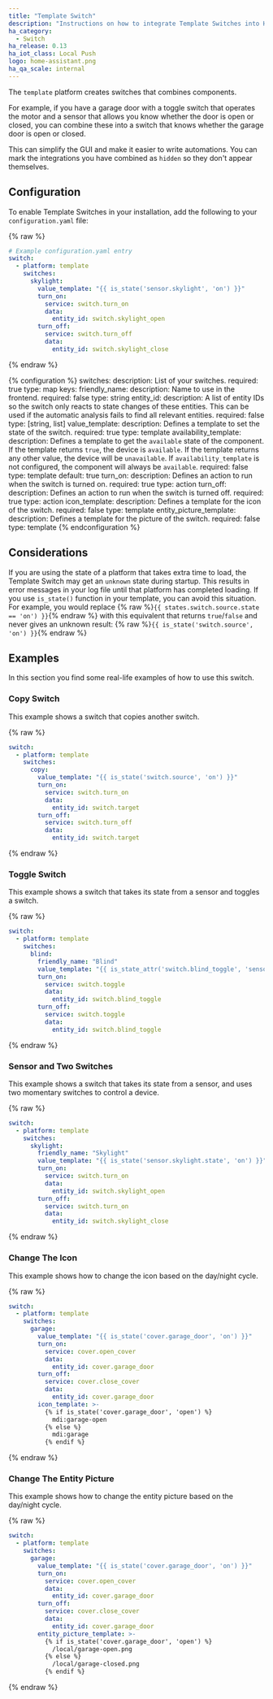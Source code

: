 ```yaml
---
title: "Template Switch"
description: "Instructions on how to integrate Template Switches into Home Assistant."
ha_category:
  - Switch
ha_release: 0.13
ha_iot_class: Local Push
logo: home-assistant.png
ha_qa_scale: internal
---
```


The `template` platform creates switches that combines components.

For example, if you have a garage door with a toggle switch that operates the motor and a sensor that allows you know whether the door is open or closed, you can combine these into a switch that knows whether the garage door is open or closed.

This can simplify the GUI and make it easier to write automations. You can mark the integrations you have combined as `hidden` so they don't appear themselves.

## Configuration

To enable Template Switches in your installation, add the following to your `configuration.yaml` file:

{% raw %}

```yaml
# Example configuration.yaml entry
switch:
  - platform: template
    switches:
      skylight:
        value_template: "{{ is_state('sensor.skylight', 'on') }}"
        turn_on:
          service: switch.turn_on
          data:
            entity_id: switch.skylight_open
        turn_off:
          service: switch.turn_off
          data:
            entity_id: switch.skylight_close
```

{% endraw %}

{% configuration %}
  switches:
    description: List of your switches.
    required: true
    type: map
    keys:
      friendly_name:
        description: Name to use in the frontend.
        required: false
        type: string
      entity_id:
        description: A list of entity IDs so the switch only reacts to state changes of these entities. This can be used if the automatic analysis fails to find all relevant entities.
        required: false
        type: [string, list]
      value_template:
        description: Defines a template to set the state of the switch.
        required: true
        type: template
      availability_template:
        description: Defines a template to get the `available` state of the component. If the template returns `true`, the device is `available`. If the template returns any other value, the device will be `unavailable`. If `availability_template` is not configured, the component will always be `available`.
        required: false
        type: template
        default: true
      turn_on:
        description: Defines an action to run when the switch is turned on.
        required: true
        type: action
      turn_off:
        description: Defines an action to run when the switch is turned off.
        required: true
        type: action
      icon_template:
        description: Defines a template for the icon of the switch.
        required: false
        type: template
      entity_picture_template:
        description: Defines a template for the picture of the switch.
        required: false
        type: template
{% endconfiguration %}

## Considerations

If you are using the state of a platform that takes extra time to load, the Template Switch may get an `unknown` state during startup. This results in error messages in your log file until that platform has completed loading. If you use `is_state()` function in your template, you can avoid this situation. For example, you would replace {% raw %}`{{ states.switch.source.state == 'on') }}`{% endraw %} with this equivalent that returns `true`/`false` and never gives an unknown result: {% raw %}`{{ is_state('switch.source', 'on') }}`{% endraw %}

## Examples

In this section you find some real-life examples of how to use this switch.

### Copy Switch

This example shows a switch that copies another switch.

{% raw %}

```yaml
switch:
  - platform: template
    switches:
      copy:
        value_template: "{{ is_state('switch.source', 'on') }}"
        turn_on:
          service: switch.turn_on
          data:
            entity_id: switch.target
        turn_off:
          service: switch.turn_off
          data:
            entity_id: switch.target
```

{% endraw %}

### Toggle Switch

This example shows a switch that takes its state from a sensor and toggles a switch.

{% raw %}

```yaml
switch:
  - platform: template
    switches:
      blind:
        friendly_name: "Blind"
        value_template: "{{ is_state_attr('switch.blind_toggle', 'sensor_state', 'on') }}"
        turn_on:
          service: switch.toggle
          data:
            entity_id: switch.blind_toggle
        turn_off:
          service: switch.toggle
          data:
            entity_id: switch.blind_toggle
```

{% endraw %}

### Sensor and Two Switches

This example shows a switch that takes its state from a sensor, and uses two
momentary switches to control a device.

{% raw %}

```yaml
switch:
  - platform: template
    switches:
      skylight:
        friendly_name: "Skylight"
        value_template: "{{ is_state('sensor.skylight.state', 'on') }}"
        turn_on:
          service: switch.turn_on
          data:
            entity_id: switch.skylight_open
        turn_off:
          service: switch.turn_on
          data:
            entity_id: switch.skylight_close
```

{% endraw %}

### Change The Icon

This example shows how to change the icon based on the day/night cycle.

{% raw %}

```yaml
switch:
  - platform: template
    switches:
      garage:
        value_template: "{{ is_state('cover.garage_door', 'on') }}"
        turn_on:
          service: cover.open_cover
          data:
            entity_id: cover.garage_door
        turn_off:
          service: cover.close_cover
          data:
            entity_id: cover.garage_door
        icon_template: >-
          {% if is_state('cover.garage_door', 'open') %}
            mdi:garage-open
          {% else %}
            mdi:garage
          {% endif %}
```

{% endraw %}

### Change The Entity Picture

This example shows how to change the entity picture based on the day/night cycle.

{% raw %}

```yaml
switch:
  - platform: template
    switches:
      garage:
        value_template: "{{ is_state('cover.garage_door', 'on') }}"
        turn_on:
          service: cover.open_cover
          data:
            entity_id: cover.garage_door
        turn_off:
          service: cover.close_cover
          data:
            entity_id: cover.garage_door
        entity_picture_template: >-
          {% if is_state('cover.garage_door', 'open') %}
            /local/garage-open.png
          {% else %}
            /local/garage-closed.png
          {% endif %}
```

{% endraw %}
